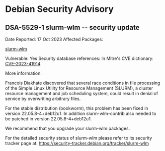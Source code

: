 
Debian Security Advisory
========================


DSA-5529-1 slurm-wlm -- security update
---------------------------------------



Date Reported:
17 Oct 2023
Affected Packages:

[slurm-wlm](https://packages.debian.org/src:slurm-wlm)

Vulnerable:
Yes
Security database references:
In Mitre's CVE dictionary: [CVE-2023-41914](https://security-tracker.debian.org/tracker/CVE-2023-41914).  

More information:

Francois Diakhate discovered that several race conditions in file
processing of the Simple Linux Utility for Resource Management (SLURM),
a cluster resource management and job scheduling system, could result
in denial of service by overwriting arbitrary files.


For the stable distribution (bookworm), this problem has been fixed in
version 22.05.8-4+deb12u1. In addition slurm-wlm-contrib also needed to
be patched in version 22.05.8-4+deb12u1.


We recommend that you upgrade your slurm-wlm packages.


For the detailed security status of slurm-wlm please refer to
its security tracker page at:
<https://security-tracker.debian.org/tracker/slurm-wlm>






